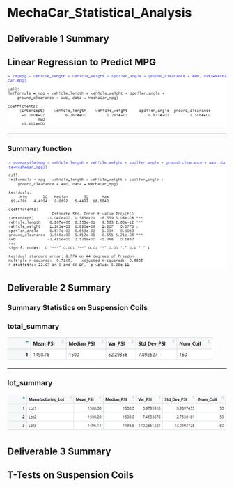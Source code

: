 # MechaCar_Statistical_Analysis

## Deliverable 1 Summary

 ## Linear Regression to Predict MPG

![](https://github.com/landeros91/MechaCar_Statistical_Analysis/blob/main/Images/Linear_regression.png)

-----------------------------------------------------------------------------------------------------------------------------
### Summary function
![](https://github.com/landeros91/MechaCar_Statistical_Analysis/blob/main/Images/Summary.png)





## Deliverable 2 Summary

### Summary Statistics on Suspension Coils

### total_summary

![](https://github.com/landeros91/MechaCar_Statistical_Analysis/blob/main/Images/total_summary.png)

------------------------------------------------------------------------------------------------------------------------------

### lot_summary

![](https://github.com/landeros91/MechaCar_Statistical_Analysis/blob/main/Images/lot_summary.png)


## Deliverable 3 Summary

## T-Tests on Suspension Coils



###

